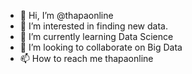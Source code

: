 - 👋 Hi, I’m @thapaonline
- 👀 I’m interested in finding new data.
- 🌱 I’m currently learning Data Science
- 💞️ I’m looking to collaborate on Big Data
- 📫 How to reach me thapaonline

<!---
thapaonline/thapaonline is a ✨ special ✨ repository because its `README.md` (this file) appears on your GitHub profile.
You can click the Preview link to take a look at your changes.
--->
